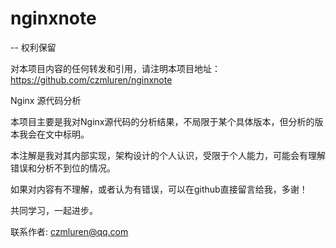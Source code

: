 # nginxnote

-- 权利保留

对本项目内容的任何转发和引用，请注明本项目地址：https://github.com/czmluren/nginxnote

Nginx 源代码分析

本项目主要是我对Nginx源代码的分析结果，不局限于某个具体版本，但分析的版本我会在文中标明。

本注解是我对其内部实现，架构设计的个人认识，受限于个人能力，可能会有理解错误和分析不到位的情况。

如果对内容有不理解，或者认为有错误，可以在github直接留言给我，多谢！

共同学习，一起进步。

联系作者: czmluren@qq.com
